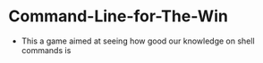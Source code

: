 # Command-Line-for-The-Win
- This a game aimed at seeing how good our knowledge on shell commands is
